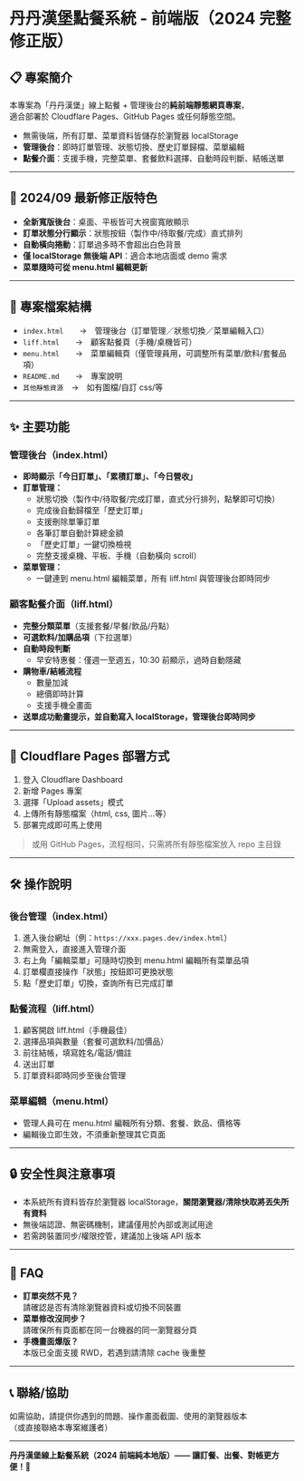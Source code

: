 # 丹丹漢堡點餐系統 - 前端版（2024 完整修正版）

## 📋 專案簡介

本專案為「丹丹漢堡」線上點餐 + 管理後台的**純前端靜態網頁專案**，  
適合部署於 Cloudflare Pages、GitHub Pages 或任何靜態空間。

- 無需後端，所有訂單、菜單資料皆儲存於瀏覽器 localStorage
- **管理後台**：即時訂單管理、狀態切換、歷史訂單歸檔、菜單編輯
- **點餐介面**：支援手機，完整菜單、套餐飲料選擇、自動時段判斷、結帳送單

---

## 🚩 2024/09 最新修正版特色

- **全新寬版後台**：桌面、平板皆可大視窗寬敞顯示
- **訂單狀態分行顯示**：狀態按鈕（製作中/待取餐/完成）直式排列
- **自動橫向捲動**：訂單過多時不會超出白色背景
- **僅 localStorage 無後端 API**：適合本地店面或 demo 需求
- **菜單隨時可從 menu.html 編輯更新**

---

## 📁 專案檔案結構

- `index.html`  → 管理後台（訂單管理／狀態切換／菜單編輯入口）
- `liff.html`  → 顧客點餐頁（手機/桌機皆可）
- `menu.html`  → 菜單編輯頁（僅管理員用，可調整所有菜單/飲料/套餐品項）
- `README.md`  → 專案說明
- `其他靜態資源` → 如有圖檔/自訂 css/等

---

## ✨ 主要功能

### 管理後台（index.html）
- **即時顯示「今日訂單」、「累積訂單」、「今日營收」**
- **訂單管理：**  
    - 狀態切換（製作中/待取餐/完成訂單，直式分行排列，點擊即可切換）
    - 完成後自動歸檔至「歷史訂單」
    - 支援刪除單筆訂單
    - 各筆訂單自動計算總金額
    - 「歷史訂單」一鍵切換檢視
    - 完整支援桌機、平板、手機（自動橫向 scroll）
- **菜單管理：**  
    - 一鍵連到 menu.html 編輯菜單，所有 liff.html 與管理後台即時同步

### 顧客點餐介面（liff.html）
- **完整分類菜單**（支援套餐/早餐/飲品/丹點）
- **可選飲料/加購品項**（下拉選單）
- **自動時段判斷**  
    - 早安特惠餐：僅週一至週五，10:30 前顯示，過時自動隱藏
- **購物車/結帳流程**  
    - 數量加減
    - 總價即時計算
    - 支援手機全畫面
- **送單成功動畫提示，並自動寫入 localStorage，管理後台即時同步**

---

## 🚀 Cloudflare Pages 部署方式

1. 登入 Cloudflare Dashboard
2. 新增 Pages 專案
3. 選擇「Upload assets」模式
4. 上傳所有靜態檔案（html, css, 圖片...等）
5. 部署完成即可馬上使用

> 或用 GitHub Pages，流程相同，只需將所有靜態檔案放入 repo 主目錄

---

## 🛠️ 操作說明

### 後台管理（index.html）

1. 進入後台網址（例：`https://xxx.pages.dev/index.html`）
2. 無需登入，直接進入管理介面
3. 右上角「編輯菜單」可隨時切換到 menu.html 編輯所有菜單品項
4. 訂單欄直接操作「狀態」按鈕即可更換狀態
5. 點「歷史訂單」切換，查詢所有已完成訂單

### 點餐流程（liff.html）

1. 顧客開啟 liff.html（手機最佳）
2. 選擇品項與數量（套餐可選飲料/加價品）
3. 前往結帳，填寫姓名/電話/備註
4. 送出訂單
5. 訂單資料即時同步至後台管理

### 菜單編輯（menu.html）

- 管理人員可在 menu.html 編輯所有分類、套餐、飲品、價格等
- 編輯後立即生效，不須重新整理其它頁面

---

## 🔒 安全性與注意事項

- 本系統所有資料皆存於瀏覽器 localStorage，**關閉瀏覽器/清除快取將丟失所有資料**
- 無後端認證、無密碼機制，建議僅用於內部或測試用途
- 若需跨裝置同步/權限控管，建議加上後端 API 版本

---

## 📝 FAQ

- **訂單突然不見？**  
    請確認是否有清除瀏覽器資料或切換不同裝置
- **菜單修改沒同步？**  
    請確保所有頁面都在同一台機器的同一瀏覽器分頁
- **手機畫面爆版？**  
    本版已全面支援 RWD，若遇到請清除 cache 後重整

---

## 📞 聯絡/協助

如需協助，請提供你遇到的問題、操作畫面截圖、使用的瀏覽器版本  
（或直接聯絡本專案維護者）

---

**丹丹漢堡線上點餐系統（2024 前端純本地版）—— 讓訂餐、出餐、對帳更方便！🍔**
